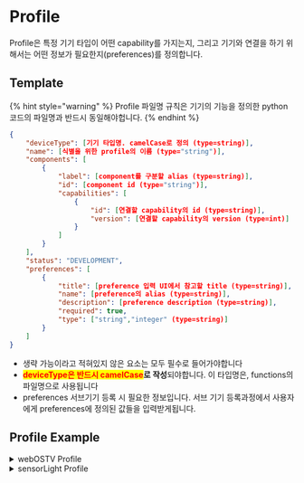 # Profile

Profile은 특정 기기 타입이 어떤 capability를 가지는지, 그리고 기기와 연결을 하기 위해서는 어떤 정보가 필요한지(preferences)를 정의합니다.

## Template

{% hint style="warning" %}
Profile 파일명 규칙은 기기의 기능을 정의한 python 코드의 파일명과 반드시 동일해야헙니다.
{% endhint %}

```json
{
    "deviceType": [기기 타입명. camelCase로 정의 (type=string)],
    "name": [식별을 위한 profile의 이름 (type="string")],
    "components": [
        {
            "label": [component를 구분할 alias (type=string)],
            "id": [component id (type="string")],
            "capabilities": [
                {
                    "id": [연결할 capability의 id (type=string)],
                    "version": [연결할 capability의 version (type=int)]
                }
            ]
        }
    ],
    "status": "DEVELOPMENT",
    "preferences": [
        {
            "title": [preference 입력 UI에서 참고할 title (type=string)],
            "name": [preference의 alias (type=string)],
            "description": [preference description (type=string)],
            "required": true,
            "type": ["string","integer" (type=string)]
        }
    ]
}
```

* 생략 가능이라고 적혀있지 않은 요소는 모두 필수로 들어가야합니다
* <mark style="color:red;">**deviceType은 반드시 camelCase**</mark>**로 작성**되야합니다. 이 타입명은, functions의 파일명으로 사용됩니다
* preferences 서브기기 등록 시 필요한 정보입니다. 서브 기기 등록과정에서 사용자에게 preferences에 정의된 값들을 입력받게됩니다.

## Profile Example

<details>

<summary>webOSTV Profile </summary>

파일 이름: webOSTV.json

```
{
    "deviceType": "webOSTV",
    "name": "webOS",
    "components": [
        {
            "label": "main",
            "id": "main",
            "capabilities": [
                {
                    "id": "webOSTV",
                    "version": 1
                }
            ]
        }
    ],
    "status": "DEVELOPMENT",
    "preferences": [
        {
            "title": "IP Address",
            "name": "ip",
            "description": "IP address of the webOS TV",
            "required": true,
            "type": "string"
        }
    ]
}

```

</details>

<details>

<summary>sensorLight Profile</summary>

파일 이름: sensorLight.json

```
{
    "deviceType": "sensorLight",
    "name": "sensor_Light",
    "components": [
        {
            "label": "main",
            "id": "main",
            "capabilities": [
                {
                    "id": "sensorLight",
                    "version": 1
                }
            ]
        }
    ],
    "status": "DEVELOPMENT",
    "preferences": [
        {
            "title": "IP Address",
            "name": "ip",
            "description": "IP address of simulator",
            "required": true,
            "type": "string"
        },{
            "title": "Port",
            "name": "port",
            "description": "port of simulator",
            "required": true,
            "type": "integer"
        },
        {
            "title": "Device serial",
            "name": "deviceSerial",
            "description": "Identifier of the sensor",
            "required": true,
            "type": "string"
        }
    ]
}
```

</details>
